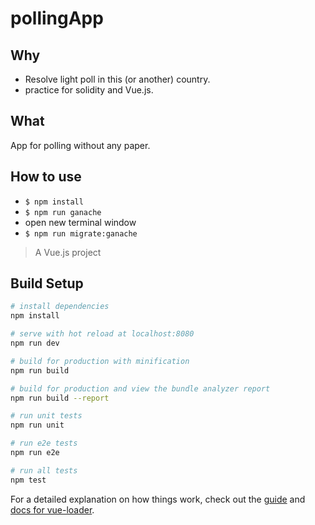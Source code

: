 # pollingApp

## Why
- Resolve light poll in this (or another) country.
- practice for solidity and Vue.js.

## What
App for polling without any paper.

## How to use
- `$ npm install`
- `$ npm run ganache`
- open new terminal window
- `$ npm run migrate:ganache`

> A Vue.js project

## Build Setup

``` bash
# install dependencies
npm install

# serve with hot reload at localhost:8080
npm run dev

# build for production with minification
npm run build

# build for production and view the bundle analyzer report
npm run build --report

# run unit tests
npm run unit

# run e2e tests
npm run e2e

# run all tests
npm test
```

For a detailed explanation on how things work, check out the [guide](http://vuejs-templates.github.io/webpack/) and [docs for vue-loader](http://vuejs.github.io/vue-loader).
